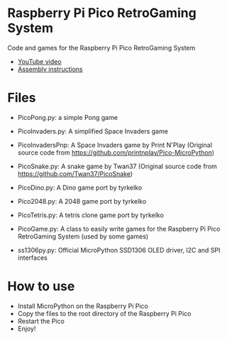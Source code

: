 # Raspberry Pi Pico RetroGaming System

Code and games for the Raspberry Pi Pico RetroGaming System
* [YouTube video](https://youtu.be/VYeIR5n5Few)
* [Assembly instructions](https://www.youmaketech.com/raspberry-pi-pico-retrogaming-system/)

Files
=====
* PicoPong.py: a simple Pong game
* PicoInvaders.py: A simplified Space Invaders game
* PicoInvadersPnp: A Space Invaders game by Print N'Play (Original source code from https://github.com/printnplay/Pico-MicroPython)
* PicoSnake.py: A snake game by Twan37 (Original source code from https://github.com/Twan37/PicoSnake)
* PicoDino.py: A Dino game port by tyrkelko
* Pico2048.py: A 2048 game port by tyrkelko
* PicoTetris.py: A tetris clone game port by tyrkelko

* PicoGame.py: A class to easily write games for the Raspberry Pi Pico RetroGaming System (used by some games)
* ss1306py.py: Official MicroPython SSD1306 OLED driver, I2C and SPI interfaces

How to use
==========
* Install MicroPython on the Raspberry Pi Pico
* Copy the files to the root directory of the Raspberry Pi Pico
* Restart the Pico
* Enjoy!
